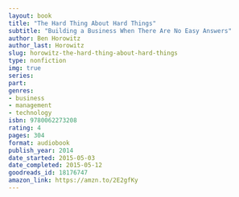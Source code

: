 ```yaml
---
layout: book
title: "The Hard Thing About Hard Things"
subtitle: "Building a Business When There Are No Easy Answers"
author: Ben Horowitz
author_last: Horowitz
slug: horowitz-the-hard-thing-about-hard-things
type: nonfiction
img: true
series: 
part: 
genres:
- business
- management
- technology
isbn: 9780062273208
rating: 4
pages: 304
format: audiobook
publish_year: 2014
date_started: 2015-05-03
date_completed: 2015-05-12
goodreads_id: 18176747
amazon_link: https://amzn.to/2E2gfKy
---
```

